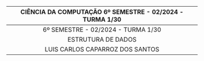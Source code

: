 
<div align="center">

  | CIÊNCIA DA COMPUTAÇÃO 6º SEMESTRE - 02/2024 - TURMA 1/30 |
  |:-------------:|
  | 6º SEMESTRE - 02/2024 - TURMA 1/30      |
  | ESTRUTURA DE DADOS      |
  | LUIS CARLOS CAPARROZ DOS SANTOS      |

</div>